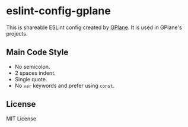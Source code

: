 # eslint-config-gplane

This is shareable ESLint config created by [GPlane](https://github.com/g-plane).
It is used in GPlane's projects.

## Main Code Style

- No semicolon.
- 2 spaces indent.
- Single quote.
- No `var` keywords and prefer using `const`.

## License

MIT License

